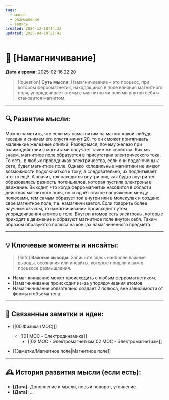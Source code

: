 ```yaml
---
tags:
  - мысль
  - размышление
  - запись
created: 2024-12-18T14:32
updated: 2025-04-18T21:42
---
```


# 💭  [Намагничивание]

**Дата и время:** 2025-02-16 22:20

> [!question] **Суть мысли:**
> Намагничивание – это процесс, при котором ферромагнетик, находящийся в поле влияния магнитного поля, упорядочивает атомы с магнитными полями внутри себя и становится магнитом.

---

## 🔍 Развитие мысли:

Можно заметить, что если мы намагнитим на магнит какой-нибудь гвоздик и снимем его спустя минут 20, то он сможет притягивать маленькие железные опилки. Разберемся, почему железо при взаимодействии с магнитами получает такие же свойства.
Как мы знаем, магнитное поле образуется в присутствии электрического тока. То есть, в любых проводниках электричества, если они подключены к сети, будет магнитное поле. Однако холодильные магнитики не имеют возможности подключиться к току, а следовательно, их подпитывает что-то ещё. А значит, ток находится внутри них, как будто внутри тел образовалась разность потенциалов, которая пустила электроны в движение.
Выходит, что когда ферромагнетик находится в области действия магнитного поля, он создаёт этакое напряжение между полюсами, тем самым образует ток внутри или в молекулах и создано свое магнитное поле, т.е. намагничивается.
Если говорить более научным языком, то намагничивании происходит путем упорядочивания атомов в теле. Внутри атомов есть электроны, которые приходят в движение и образуют магнитное поле внутри себя. Таким образом образуются полюса на концах намагниченного предмета.

---

## 💡 Ключевые моменты и инсайты:

> [!info] **Важные выводы:**
> Запишите здесь наиболее важные выводы, осознания или инсайты, которые пришли к вам в процессе размышления.

- Намагничивание может происходить с любым ферромагнетиком.
- Намагничивание происходит из-за упорядочивания атомов.
- Намагничивание обязательно создает 2 полюса, вне зависимости от формы и объема тела.

---

## 🔄 Связанные заметки и идеи:

- [[00 Физика (MOC)]]
	- [[01 MOC - Электродинамика]]
		- [[02 МОС - Электромагнетизм|02 МОС - Электромагнетизм]]

- [[Заметки/Магнитное поле|Магнитное поле]]

---

## 🕰️ История развития мысли (если есть):

* **[Дата]:**  Дополнение к мысли, новый поворот, уточнение.
* **[Дата]:**  ...